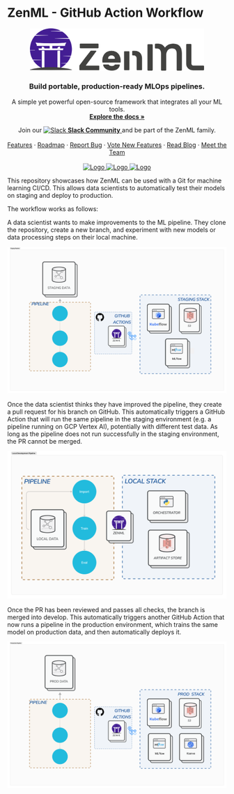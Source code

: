 # ZenML - GitHub Action Workflow

<div align="center">
  <a href="https://zenml.io">
    <img src="assets/zenml_logo.png" alt="Logo" width="400">
  </a>

  <h3 align="center">Build portable, production-ready MLOps pipelines.</h3>

  <p align="center">
    A simple yet powerful open-source framework that integrates all your ML tools.
    <br />
    <a href="https://docs.zenml.io/"><strong>Explore the docs »</strong></a>
    <br />
    <div align="center">
      Join our <a href="https://zenml.io/slack-invite" target="_blank">
      <img width="25" src="https://cdn3.iconfinder.com/data/icons/logos-and-brands-adobe/512/306_Slack-512.png" alt="Slack"/>
    <b>Slack Community</b> </a> and be part of the ZenML family.
    </div>
    <br />
    <a href="https://zenml.io/features">Features</a>
    ·
    <a href="https://zenml.io/roadmap">Roadmap</a>
    ·
    <a href="https://github.com/zenml-io/zenml/issues">Report Bug</a>
    ·
    <a href="https://zenml.io/discussion">Vote New Features</a>
    ·
    <a href="https://blog.zenml.io/">Read Blog</a>
    ·
    <a href="#-meet-the-team">Meet the Team</a>
    <br />
    <br />
    <a href="https://www.linkedin.com/company/zenml/">
    <img src="https://img.shields.io/badge/-LinkedIn-black.svg?style=for-the-badge&logo=linkedin&colorB=555" alt="Logo">
    </a>
    <a href="https://twitter.com/zenml_io">
    <img src="https://img.shields.io/badge/-Twitter-black.svg?style=for-the-badge&logo=twitter&colorB=555" alt="Logo">
    </a>
    <a href="https://www.youtube.com/c/ZenML">
    <img src="https://img.shields.io/badge/-YouTube-black.svg?style=for-the-badge&logo=youtube&colorB=555" alt="Logo">
    </a>
  </p>
</div>

This repository showcases how ZenML can be used with a Git for machine learning CI/CD. This allows data scientists to automatically test their models on staging and deploy to production.

The workflow works as follows:

A data scientist wants to make improvements to the ML pipeline. They clone the repository, create a new branch, and experiment with new models or data processing steps on their local machine.

![Pipeline with local stack](assets/pipeline_local.png)

Once the data scientist thinks they have improved the pipeline, they create a pull request for his branch on GitHub. This automatically triggers a GitHub Action that will run the same pipeline in the staging environment (e.g. a pipeline running on GCP Vertex AI), potentially with different test data. As long as the pipeline does not run successfully in the staging environment, the PR cannot be merged.

![Pipeline with staging stack](assets/pipeline_staging.png)

Once the PR has been reviewed and passes all checks, the branch is merged into develop. This automatically triggers another GitHub Action that now runs a pipeline in the production environment, which trains the same model on production data, and then automatically deploys it.

![Pipeline with prod stack](assets/pipeline_prod.png)

